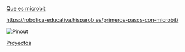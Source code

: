 
[Que es microbit](https://juegosrobotica.es/podcast-024/)

https://robotica-educativa.hisparob.es/primeros-pasos-con-microbit/

![Pinout](https://microbit-micropython.readthedocs.io/en/latest/_images/pinout.png)

[Proyectos](https://microbit.org/es/ideas/)
